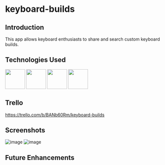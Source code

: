 # keyboard-builds

## Introduction
This app allows keyboard enthusiasts to share and search custom keyboard builds.

## Technologies Used
<img src="https://cdn.iconscout.com/icon/free/png-256/html5-40-1175193.png" width="64" height="64"/>
<img src="https://cdn.iconscout.com/icon/free/png-256/css-37-226088.png" width="64" height="64"/>
<img src="https://cdn.iconscout.com/icon/premium/png-256-thumb/python-4296046-3563381.png" width="64" height="64"/>
<img src="https://cdn.iconscout.com/icon/free/png-256/django-2-282855.png" width="64" height="64"/>

## Trello 
https://trello.com/b/BANb60Rm/keyboard-builds

## Screenshots
![image](https://i.imgur.com/0PApQk5.png)
![image](https://i.imgur.com/JClgRUT.png)

## Future Enhancements
